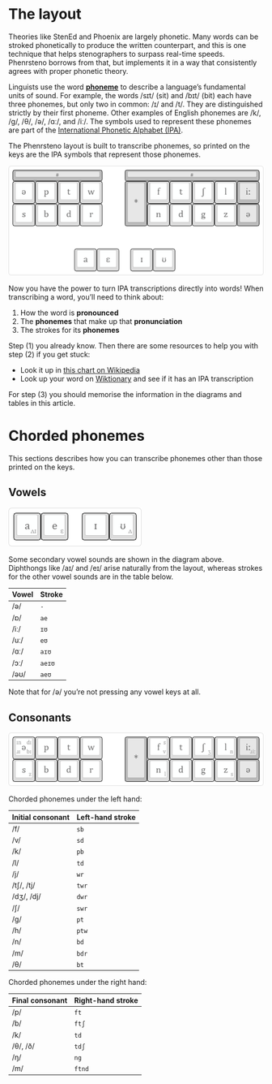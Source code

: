 # The layout

Theories like StenEd and Phoenix are largely phonetic. Many words can be stroked phonetically to produce the written counterpart, and this is one technique that helps stenographers to surpass real-time speeds. Phenrsteno borrows from that, but implements it in a way that consistently agrees with proper phonetic theory.

Linguists use the word **[phoneme](https://en.wikipedia.org/wiki/Phoneme)** to describe a language’s fundamental units of sound. For example, the words /sɪt/ (sit) and /bɪt/ (bit) each have three phonemes, but only two in common: /ɪ/ and /t/. They are distinguished strictly by their first phoneme. Other examples of English phonemes are /k/, /g/, /θ/, /ə/, /ɑː/, and /iː/. The symbols used to represent these phonemes are part of the [International Phonetic Alphabet (IPA)](https://en.wikipedia.org/wiki/International_Phonetic_Alphabet).

The Phenrsteno layout is built to transcribe phonemes, so printed on the keys are the IPA symbols that represent those phonemes.

![phenrsteno layout](./png/layout-simple.png)

Now you have the power to turn IPA transcriptions directly into words\! When transcribing a word, you’ll need to think about:

1.  How the word is **pronounced**
2.  The **phonemes** that make up that **pronunciation**
3.  The strokes for its **phonemes**

Step (1) you already know. Then there are some resources to help you with step (2) if you get stuck:

  - Look it up in [this chart on Wikipedia](https://en.wikipedia.org/wiki/International_Phonetic_Alphabet_chart#Vowels)
  - Look up your word on [Wiktionary](https://en.wiktionary.org/wiki/Wiktionary:Main_Page) and see if it has an IPA transcription

For step (3) you should memorise the information in the diagrams and tables in this article.

# Chorded phonemes

This sections describes how you can transcribe phonemes other than those printed on the keys.

## Vowels

![phenrsteno layout](./png/layout-vowels.png)

Some secondary vowel sounds are shown in the diagram above. Diphthongs like /aɪ/ and /eɪ/ arise naturally from the layout, whereas strokes for the other vowel sounds are in the table below.

| Vowel | Stroke |
| :---- | :----- |
| /ə/   | `-`    |
| /ɒ/   | `ae`   |
| /iː/  | `ɪʊ`   |
| /uː/  | `eʊ`   |
| /ɑː/  | `aɪʊ`  |
| /ɔː/  | `aeɪʊ` |
| /əʊ/  | `aeʊ`  |

Note that for /ə/ you’re not pressing any vowel keys at all.

## Consonants

![phenrsteno layout](./png/layout-consonants.png)

Chorded phonemes under the left hand:

| Initial consonant | Left-hand stroke |
| :---------------- | :--------------- |
| /f/               | `sb`             |
| /v/               | `sd`             |
| /k/               | `pb`             |
| /l/               | `td`             |
| /j/               | `wr`             |
| /tʃ/, /tj/        | `twr`            |
| /dʒ/, /dj/        | `dwr`            |
| /ʃ/               | `swr`            |
| /g/               | `pt`             |
| /h/               | `ptw`            |
| /n/               | `bd`             |
| /m/               | `bdr`            |
| /θ/               | `bt`             |

Chorded phonemes under the right hand:

| Final consonant | Right-hand stroke |
| :-------------- | :---------------- |
| /p/             | `ft`              |
| /b/             | `ftʃ`             |
| /k/             | `td`              |
| /θ/, /ð/        | `tdʃ`             |
| /ŋ/             | `ng`              |
| /m/             | `ftnd`            |
